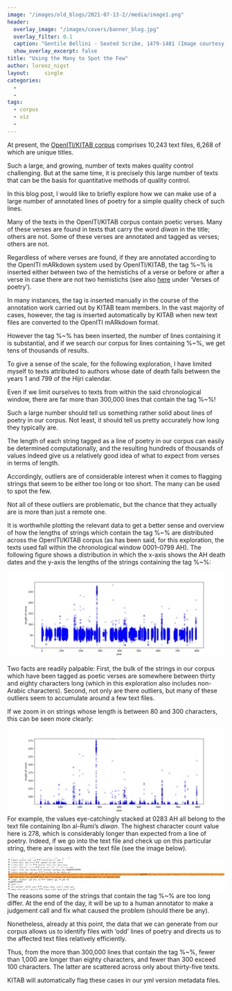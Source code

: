 ```yaml
---
image: "/images/old_blogs/2021-07-13-2//media/image1.png"
header:
  overlay_image: "/images/covers/banner_blog.jpg"
  overlay_filter: 0.1
  caption: "Gentile Bellini - Seated Scribe, 1479-1481 (Image courtesy of [Isabella Stewart Gardner Museum](https://www.gardnermuseum.org/experience/collection/10755), Boston)" 
  show_overlay_excerpt: false 
title: "Using the Many to Spot the Few"			
author: lorenz_nigst	
layout:		single
categories:
  - 
  - 
tags:
  - corpus
  - viz
  - 
---
```

At present, the [OpenITI/KITAB corpus](https://kitab-corpus-metadata.azurewebsites.net/) comprises 10,243 text files, 6,268 of which are unique titles.



Such a large, and growing, number of texts makes quality control challenging. But at the same time, it is precisely this large number of texts that can be the basis for quantitative methods of quality control.



In this blog post, I would like to briefly explore how we can make use of a large number of annotated lines of poetry for a simple quality check of such lines.



Many of the texts in the OpenITI/KITAB corpus contain poetic verses. Many of these verses are found in texts that carry the word *diwan* in the title; others are not. Some of these verses are annotated and tagged as verses; others are not.



Regardless of where verses are found, if they are annotated according to the OpenITI mARkdown system used by OpenITI/KITAB, the tag %\~% is inserted either between two of the hemistichs of a verse or before or after a verse in case there are not two hemistichs (see also [here](https://alraqmiyyat.github.io/mARkdown/) under ‘Verses of poetry’).



In many instances, the tag is inserted manually in the course of the annotation work carried out by KITAB team members. In the vast majority of cases, however, the tag is inserted automatically by KITAB when new text files are converted to the OpenITI mARkdown format.



However the tag %\~% has been inserted, the number of lines containing it is substantial, and if we search our corpus for lines containing %\~%, we get tens of thousands of results.



To give a sense of the scale, for the following exploration, I have limited myself to texts attributed to authors whose date of death falls between the years 1 and 799 of the Hijri calendar.



Even if we limit ourselves to texts from within the said chronological window, there are far more than 300,000 lines that contain the tag %\~%!



Such a large number should tell us something rather solid about lines of poetry in our corpus. Not least, it should tell us pretty accurately how long they typically are.



The length of each string tagged as a line of poetry in our corpus can easily be determined computationally, and the resulting hundreds of thousands of values indeed give us a relatively good idea of what to expect from verses in terms of length.



Accordingly, outliers are of considerable interest when it comes to flagging strings that seem to be either too long or too short. The many can be used to spot the few.



Not all of these outliers are problematic, but the chance that they actually are is more than just a remote one.



It is worthwhile plotting the relevant data to get a better sense and overview of how the lengths of strings which contain the tag %\~% are distributed across the OpenITI/KITAB corpus (as has been said, for this exploration, the texts used fall within the chronological window 0001–0799 AH). The following figure shows a distribution in which the x-axis shows the AH death dates and the y-axis the lengths of the strings containing the tag %\~%:



[![](/images/old_blogs/2021-07-13-2//media/image1.png)](/images/old_blogs/2021-07-13-2//media/image1.png)



Two facts are readily palpable: First, the bulk of the strings in our corpus which have been tagged as poetic verses are somewhere between thirty and eighty characters long (which in this exploration also includes non-Arabic characters). Second, not only are there outliers, but many of these outliers seem to accumulate around a few text files.



If we zoom in on strings whose length is between 80 and 300 characters, this can be seen more clearly:



[![](/images/old_blogs/2021-07-13-2//media/image2.png)](/images/old_blogs/2021-07-13-2//media/image2.png)For example, the values eye-catchingly stacked at 0283 AH all belong to the text file containing Ibn al-Rumi’s *diwan*. The highest character count value here is 278, which is considerably longer than expected from a line of poetry. Indeed, if we go into the text file and check up on this particular string, there are issues with the text file (see the image below).



[![](/images/old_blogs/2021-07-13-2//media/image3.png)](/images/old_blogs/2021-07-13-2//media/image3.png)The reasons some of the strings that contain the tag %\~% are too long differ. At the end of the day, it will be up to a human annotator to make a judgement call and fix what caused the problem (should there be any).



Nonetheless, already at this point, the data that we can generate from our corpus allows us to identify files with ‘odd’ lines of poetry and directs us to the affected text files relatively efficiently.



Thus, from the more than 300,000 lines that contain the tag %\~%, fewer than 1,000 are longer than eighty characters, and fewer than 300 exceed 100 characters. The latter are scattered across only about thirty-five texts.



KITAB will automatically flag these cases in our yml version metadata files.

